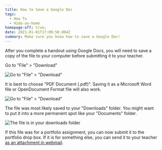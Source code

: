 ```yaml
---
title: How to Save a Google Doc
tags:
  - How To
  - Hide-on-home
homepage-off: true;
date: 2021-01-01T17:09:50.004Z
summary: Make sure you know how to save a Google Doc!
---
```


After you complete a handout using Google Docs, you will need to save a copy of the file to your computer before submitting it to your teacher.

Go to "File" > "Download"

![Go to "File" > "Download"](/static/img/file-download.jpg)

It is best to choose "PDF Document (.pdf)". Saving it as a Microsoft Word file or OpenDocument Format file will also work.

![Go to "File" > "Download"](/static/img/save-as-pdf.jpg)

The file was most likely saved to your "Downloads" folder. You might want to put it into a more permanent spot like your "Documents" folder.

![The file is in your downloads folder](/static/img/downloads-folder.jpg)

If this file was for a portfolio assignment, you can now submit it to the portfolio drop box. If it is for something else, you can send it to your teacher [as an attachment in webmail](https://sweeneyscience.github.io/biology-announcements/how-to-send-a-webmail-with-an-attachment/).
